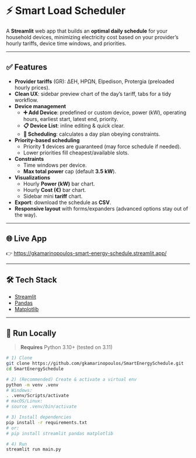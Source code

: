 # ⚡ Smart Load Scheduler

A **Streamlit** web app that builds an **optimal daily schedule** for your household devices, minimizing electricity cost based on your provider’s hourly tariffs, device time windows, and priorities.

---

## ✅ Features
- **Provider tariffs** (GR): ΔΕΗ, ΗΡΩΝ, Elpedison, Protergia (preloaded hourly prices).
- **Clean UX**: sidebar preview chart of the day’s tariff, tabs for a tidy workflow.
- **Device management**
  - **➕ Add Device**: predefined or custom device, power (kW), operating hours, earliest start, latest end, priority.
  - **📋 Device List**: inline editing & quick clear.
  - **📅 Scheduling**: calculates a day plan obeying constraints.
- **Priority-based scheduling**
  - Priority **1** devices are guaranteed (may force schedule if needed).
  - Lower priorities fill cheapest/available slots.
- **Constraints**
  - Time windows per device.
  - **Max total power** cap (default **3.5 kW**).
- **Visualizations**
  - Hourly **Power (kW)** bar chart.
  - Hourly **Cost (€)** bar chart.
  - Sidebar mini **tariff** chart.
- **Export**: download the schedule as **CSV**.
- **Responsive layout** with forms/expanders (advanced options stay out of the way).

---

## 🌐 Live App
👉 https://gkamarinopoulos-smart-energy-schedule.streamlit.app/

---

## 🛠️ Tech Stack
- [Streamlit](https://streamlit.io/)
- [Pandas](https://pandas.pydata.org/)
- [Matplotlib](https://matplotlib.org/)

---

## 🚀 Run Locally

> **Requires** Python 3.10+ (tested on 3.11)

```bash
# 1) Clone
git clone https://github.com/gkamarinopoulos/SmartEnergySchedule.git
cd SmartEnergySchedule

# 2) (Recommended) Create & activate a virtual env
python -m venv .venv
# Windows:
. .venv/Scripts/activate
# macOS/Linux:
# source .venv/bin/activate

# 3) Install dependencies
pip install -r requirements.txt
# or:
# pip install streamlit pandas matplotlib

# 4) Run
streamlit run main.py
